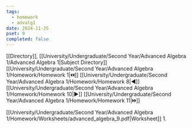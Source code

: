 ```yaml
---
tags:
  - homework
  - advalg1
date: 2024-11-25
pset: 9
completed: false
---
```

[[Directory]], [[University/Undergraduate/Second Year/Advanced Algebra 1/Advanced Algebra 1|Subject Directory]]
[[University/Undergraduate/Second Year/Advanced Algebra 1/Homework/Homework 1|🞀🞀]] [[University/Undergraduate/Second Year/Advanced Algebra 1/Homework/Homework 8|◀]] [[University/Undergraduate/Second Year/Advanced Algebra 1/Homework/Homework 10|▶]] [[University/Undergraduate/Second Year/Advanced Algebra 1/Homework/Homework 11|🞂🞂]]

[[University/Undergraduate/Second Year/Advanced Algebra 1/Homework/Worksheets/advanced_algebra_9.pdf|Worksheet]]
1. 
